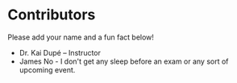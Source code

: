 # Contributors

Please add your name and a fun fact below!

- Dr. Kai Dupé – Instructor
- James No - I don't get any sleep before an exam or any sort of upcoming event.

